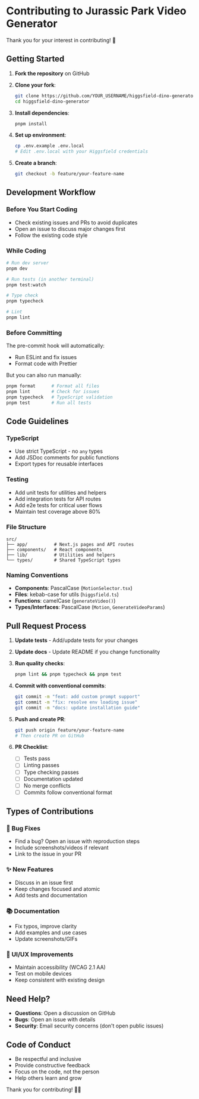 # Contributing to Jurassic Park Video Generator

Thank you for your interest in contributing! 🦖

## Getting Started

1. **Fork the repository** on GitHub
2. **Clone your fork**:

   ```bash
   git clone https://github.com/YOUR_USERNAME/higgsfield-dino-generator.git
   cd higgsfield-dino-generator
   ```

3. **Install dependencies**:

   ```bash
   pnpm install
   ```

4. **Set up environment**:

   ```bash
   cp .env.example .env.local
   # Edit .env.local with your Higgsfield credentials
   ```

5. **Create a branch**:
   ```bash
   git checkout -b feature/your-feature-name
   ```

## Development Workflow

### Before You Start Coding

- Check existing issues and PRs to avoid duplicates
- Open an issue to discuss major changes first
- Follow the existing code style

### While Coding

```bash
# Run dev server
pnpm dev

# Run tests (in another terminal)
pnpm test:watch

# Type check
pnpm typecheck

# Lint
pnpm lint
```

### Before Committing

The pre-commit hook will automatically:

- Run ESLint and fix issues
- Format code with Prettier

But you can also run manually:

```bash
pnpm format      # Format all files
pnpm lint        # Check for issues
pnpm typecheck   # TypeScript validation
pnpm test        # Run all tests
```

## Code Guidelines

### TypeScript

- Use strict TypeScript - no `any` types
- Add JSDoc comments for public functions
- Export types for reusable interfaces

### Testing

- Add unit tests for utilities and helpers
- Add integration tests for API routes
- Add e2e tests for critical user flows
- Maintain test coverage above 80%

### File Structure

```
src/
├── app/          # Next.js pages and API routes
├── components/   # React components
├── lib/          # Utilities and helpers
└── types/        # Shared TypeScript types
```

### Naming Conventions

- **Components**: PascalCase (`MotionSelector.tsx`)
- **Files**: kebab-case for utils (`higgsfield.ts`)
- **Functions**: camelCase (`generateVideo()`)
- **Types/Interfaces**: PascalCase (`Motion`, `GenerateVideoParams`)

## Pull Request Process

1. **Update tests** - Add/update tests for your changes
2. **Update docs** - Update README if you change functionality
3. **Run quality checks**:

   ```bash
   pnpm lint && pnpm typecheck && pnpm test
   ```

4. **Commit with conventional commits**:

   ```bash
   git commit -m "feat: add custom prompt support"
   git commit -m "fix: resolve env loading issue"
   git commit -m "docs: update installation guide"
   ```

5. **Push and create PR**:

   ```bash
   git push origin feature/your-feature-name
   # Then create PR on GitHub
   ```

6. **PR Checklist**:
   - [ ] Tests pass
   - [ ] Linting passes
   - [ ] Type checking passes
   - [ ] Documentation updated
   - [ ] No merge conflicts
   - [ ] Commits follow conventional format

## Types of Contributions

### 🐛 Bug Fixes

- Find a bug? Open an issue with reproduction steps
- Include screenshots/videos if relevant
- Link to the issue in your PR

### ✨ New Features

- Discuss in an issue first
- Keep changes focused and atomic
- Add tests and documentation

### 📚 Documentation

- Fix typos, improve clarity
- Add examples and use cases
- Update screenshots/GIFs

### 🎨 UI/UX Improvements

- Maintain accessibility (WCAG 2.1 AA)
- Test on mobile devices
- Keep consistent with existing design

## Need Help?

- **Questions**: Open a discussion on GitHub
- **Bugs**: Open an issue with details
- **Security**: Email security concerns (don't open public issues)

## Code of Conduct

- Be respectful and inclusive
- Provide constructive feedback
- Focus on the code, not the person
- Help others learn and grow

Thank you for contributing! 🦖✨
